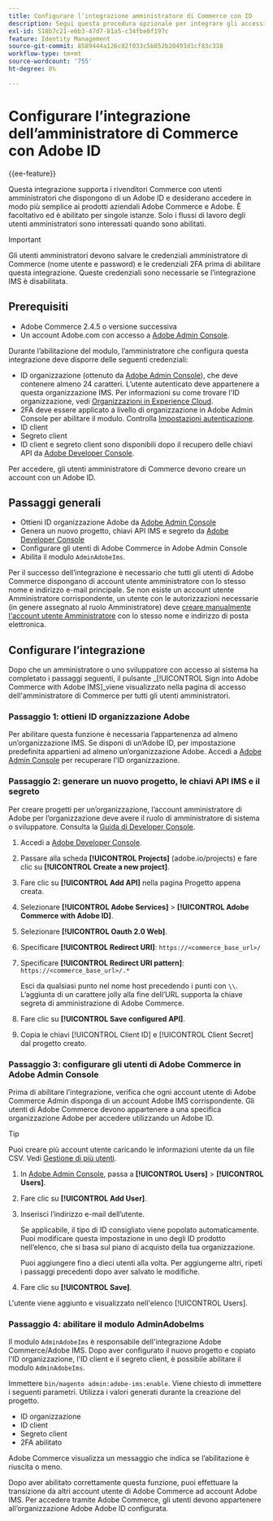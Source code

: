 ```yaml
---
title: Configurare l’integrazione amministratore di Commerce con ID
description: Segui questa procedura opzionale per integrare gli accessi dell’account utente amministratore Adobe Commerce con Adobe ID.
exl-id: 518b7c21-e6b3-47d7-81a5-c34fbe0f197c
feature: Identity Management
source-git-commit: 8589444a126c82f033c5b852b20493d1cf83c338
workflow-type: tm+mt
source-wordcount: '755'
ht-degree: 0%

---
```


# Configurare l’integrazione dell’amministratore di Commerce con Adobe ID

{{ee-feature}}

Questa integrazione supporta i rivenditori Commerce con utenti amministratori che dispongono di un Adobe ID e desiderano accedere in modo più semplice ai prodotti aziendali Adobe Commerce e Adobe. È facoltativo ed è abilitato per singole istanze. Solo i flussi di lavoro degli utenti amministratori sono interessati quando sono abilitati. 

>[!IMPORTANT]
>
>Gli utenti amministratori devono salvare le credenziali amministratore di Commerce (nome utente e password) e le credenziali 2FA prima di abilitare questa integrazione. Queste credenziali sono necessarie se l’integrazione IMS è disabilitata.

## Prerequisiti

* Adobe Commerce 2.4.5 o versione successiva
* Un account Adobe.com con accesso a [Adobe Admin Console](https://adminconsole.adobe.com/).

Durante l’abilitazione del modulo, l’amministratore che configura questa integrazione deve disporre delle seguenti credenziali:

* ID organizzazione (ottenuto da [Adobe Admin Console](https://adminconsole.adobe.com/)), che deve contenere almeno 24 caratteri. L’utente autenticato deve appartenere a questa organizzazione IMS. Per informazioni su come trovare l&#39;ID organizzazione, vedi [Organizzazioni in Experience Cloud](https://experienceleague.adobe.com/docs/core-services/interface/administration/organizations.html).
* 2FA deve essere applicato a livello di organizzazione in Adobe Admin Console per abilitare il modulo. Controlla [Impostazioni autenticazione](https://helpx.adobe.com/enterprise/using/authentication-settings.html#two-step-verification).
* ID client
* Segreto client
* ID client e segreto client sono disponibili dopo il recupero delle chiavi API da [Adobe Developer Console](https://developer.adobe.com/developer-console/docs/guides/credentials/).

Per accedere, gli utenti amministratore di Commerce devono creare un account con un Adobe ID.

## Passaggi generali

* Ottieni ID organizzazione Adobe da [Adobe Admin Console](https://adminconsole.adobe.com/)
* Genera un nuovo progetto, chiavi API IMS e segreto da [Adobe Developer Console](https://developer.adobe.com/)
* Configurare gli utenti di Adobe Commerce in Adobe Admin Console
* Abilita il modulo `AdminAdobeIms`.

Per il successo dell’integrazione è necessario che tutti gli utenti di Adobe Commerce dispongano di account utente amministratore con lo stesso nome e indirizzo e-mail principale. Se non esiste un account utente Amministratore corrispondente, un utente con le autorizzazioni necessarie (in genere assegnato al ruolo Amministratore) deve [creare manualmente l&#39;account utente Amministratore](../systems/permissions-users-all.md#create-a-user) con lo stesso nome e indirizzo di posta elettronica.

## Configurare l’integrazione

Dopo che un amministratore o uno sviluppatore con accesso al sistema ha completato i passaggi seguenti, il pulsante _[!UICONTROL Sign into Adobe Commerce with Adobe IMS]_viene visualizzato nella pagina di accesso dell&#39;amministratore di Commerce per tutti gli utenti amministratori.

### Passaggio 1: ottieni ID organizzazione Adobe

Per abilitare questa funzione è necessaria l’appartenenza ad almeno un’organizzazione IMS. Se disponi di un’Adobe ID, per impostazione predefinita appartieni ad almeno un’organizzazione Adobe. Accedi a [Adobe Admin Console](https://adminconsole.adobe.com/) per recuperare l&#39;ID organizzazione.

### Passaggio 2: generare un nuovo progetto, le chiavi API IMS e il segreto

Per creare progetti per un’organizzazione, l’account amministratore di Adobe per l’organizzazione deve avere il ruolo di amministratore di sistema o sviluppatore. Consulta la [Guida di Developer Console](https://developer.adobe.com/developer-console/docs/guides/projects/).

1. Accedi a [Adobe Developer Console](https://developer.adobe.com/).
1. Passare alla scheda **[!UICONTROL Projects]** (adobe.io/projects) e fare clic su **[!UICONTROL Create a new project]**.
1. Fare clic su **[!UICONTROL Add API]** nella pagina Progetto appena creata.
1. Selezionare **[!UICONTROL Adobe Services]** > **[!UICONTROL Adobe Commerce with Adobe ID]**.
1. Selezionare **[!UICONTROL Oauth 2.0 Web]**.
1. Specificare **[!UICONTROL Redirect URI]**: `https://<commerce_base_url>/`
1. Specificare **[!UICONTROL Redirect URI pattern]**: `https://<commerce_base_url>/.*`

   Esci da qualsiasi punto nel nome host precedendo i punti con `\\`. L’aggiunta di un carattere jolly alla fine dell’URL supporta la chiave segreta di amministrazione di Adobe Commerce.

1. Fare clic su **[!UICONTROL Save configured API]**.
1. Copia le chiavi [!UICONTROL Client ID] e [!UICONTROL Client Secret] dal progetto creato.

### Passaggio 3: configurare gli utenti di Adobe Commerce in Adobe Admin Console

Prima di abilitare l’integrazione, verifica che ogni account utente di Adobe Commerce Admin disponga di un account Adobe IMS corrispondente. Gli utenti di Adobe Commerce devono appartenere a una specifica organizzazione Adobe per accedere utilizzando un Adobe ID.

>[!TIP]
>
>Puoi creare più account utente caricando le informazioni utente da un file CSV. Vedi [Gestione di più utenti](https://helpx.adobe.com/enterprise/using/bulk-upload-users.html).

1. In [Adobe Admin Console](https://helpx.adobe.com/it/enterprise/using/admin-console.html), passa a **[!UICONTROL Users]** > **[!UICONTROL Users]**.

1. Fare clic su **[!UICONTROL Add User]**.

1. Inserisci l’indirizzo e-mail dell’utente.

   Se applicabile, il tipo di ID consigliato viene popolato automaticamente. Puoi modificare questa impostazione in uno degli ID prodotto nell’elenco, che si basa sul piano di acquisto della tua organizzazione.

   Puoi aggiungere fino a dieci utenti alla volta. Per aggiungerne altri, ripeti i passaggi precedenti dopo aver salvato le modifiche.

1. Fare clic su **[!UICONTROL Save]**.

L&#39;utente viene aggiunto e visualizzato nell&#39;elenco [!UICONTROL Users].

### Passaggio 4: abilitare il modulo AdminAdobeIms

Il modulo `AdminAdobeIms` è responsabile dell&#39;integrazione Adobe Commerce/Adobe IMS. Dopo aver configurato il nuovo progetto e copiato l&#39;ID organizzazione, l&#39;ID client e il segreto client, è possibile abilitare il modulo `AdminAdobeIms`.

Immettere `bin/magento admin:adobe-ims:enable`. Viene chiesto di immettere i seguenti parametri. Utilizza i valori generati durante la creazione del progetto.

* ID organizzazione
* ID client
* Segreto client
* 2FA abilitato

Adobe Commerce visualizza un messaggio che indica se l’abilitazione è riuscita o meno.

Dopo aver abilitato correttamente questa funzione, puoi effettuare la transizione da altri account utente di Adobe Commerce ad account Adobe IMS. Per accedere tramite Adobe Commerce, gli utenti devono appartenere all’organizzazione Adobe Adobe ID configurata.
